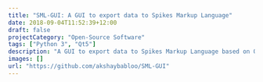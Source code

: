 ```yaml
---
title: "SML-GUI: A GUI to export data to Spikes Markup Language"
date: 2018-09-04T11:52:39+12:00
draft: false
projectCategory: "Open-Source Software"
tags: ["Python 3", "Qt5"]
description: "A GUI to export data to Spikes Markup Language based on Qt5."
images: []
url: "https://github.com/akshaybabloo/SML-GUI"
---
```

